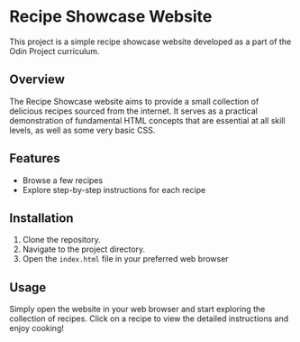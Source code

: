 # Recipe Showcase Website

This project is a simple recipe showcase website developed as a part of the Odin Project curriculum.

## Overview

The Recipe Showcase website aims to provide a small collection of delicious recipes sourced from the internet. It serves as a practical demonstration of fundamental HTML concepts that are essential at all skill levels, as well as some very basic CSS.

## Features

- Browse a few recipes
- Explore step-by-step instructions for each recipe

## Installation

1. Clone the repository.
2. Navigate to the project directory.
3. Open the `index.html` file in your preferred web browser

## Usage

Simply open the website in your web browser and start exploring the collection of recipes. Click on a recipe to view the detailed instructions and enjoy cooking!
